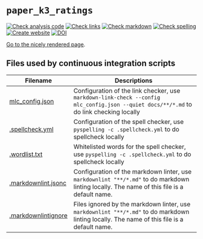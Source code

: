 # `paper_k3_ratings`

[![Check analysis code](https://github.com/richelbilderbeek/paper_k3_ratings/actions/workflows/check_analysis_code.yaml/badge.svg?branch=main)](https://github.com/richelbilderbeek/paper_k3_ratings/actions/workflows/check_analysis_code.yaml)
[![Check links](https://github.com/richelbilderbeek/paper_k3_ratings/actions/workflows/check_links.yaml/badge.svg?branch=main)](https://github.com/richelbilderbeek/paper_k3_ratings/actions/workflows/check_links.yaml)
[![Check markdown](https://github.com/richelbilderbeek/paper_k3_ratings/actions/workflows/check_markdown.yaml/badge.svg?branch=main)](https://github.com/richelbilderbeek/paper_k3_ratings/actions/workflows/check_markdown.yaml)
[![Check spelling](https://github.com/richelbilderbeek/paper_k3_ratings/actions/workflows/check_spelling.yaml/badge.svg?branch=main)](https://github.com/richelbilderbeek/paper_k3_ratings/actions/workflows/check_spelling.yaml)
[![Create website](https://github.com/richelbilderbeek/paper_k3_ratings/actions/workflows/create_website.yaml/badge.svg?branch=main)](https://github.com/richelbilderbeek/paper_k3_ratings/actions/workflows/create_website.yaml)
[![DOI](https://zenodo.org/badge/DOI/10.5281/zenodo.14578277.svg)](https://doi.org/10.5281/zenodo.14578277)

[Go to the nicely rendered page](https://richelbilderbeek.github.io/paper_k3_ratings/).

## Files used by continuous integration scripts

<!-- markdownlint-disable MD013 --><!-- Tables cannot be split up over lines, hence will break 80 characters per line -->

Filename                                  |Descriptions
------------------------------------------|--------------------------------------------------------------------------------------------------------------------------------------
[mlc_config.json](mlc_config.json)        |Configuration of the link checker, use `markdown-link-check --config mlc_config.json --quiet docs/**/*.md` to do link checking locally
[.spellcheck.yml](.spellcheck.yml)        |Configuration of the spell checker, use `pyspelling -c .spellcheck.yml` to do spellcheck locally
[.wordlist.txt](.wordlist.txt)            |Whitelisted words for the spell checker, use `pyspelling -c .spellcheck.yml` to do spellcheck locally
[.markdownlint.jsonc](.markdownlint.jsonc)|Configuration of the markdown linter, use `markdownlint "**/*.md"` to do markdown linting locally. The name of this file is a default name.
[.markdownlintignore](.markdownlintignore)|Files ignored by the markdown linter, use `markdownlint "**/*.md"` to do markdown linting locally. The name of this file is a default name.

<!-- markdownlint-enable MD013 -->
